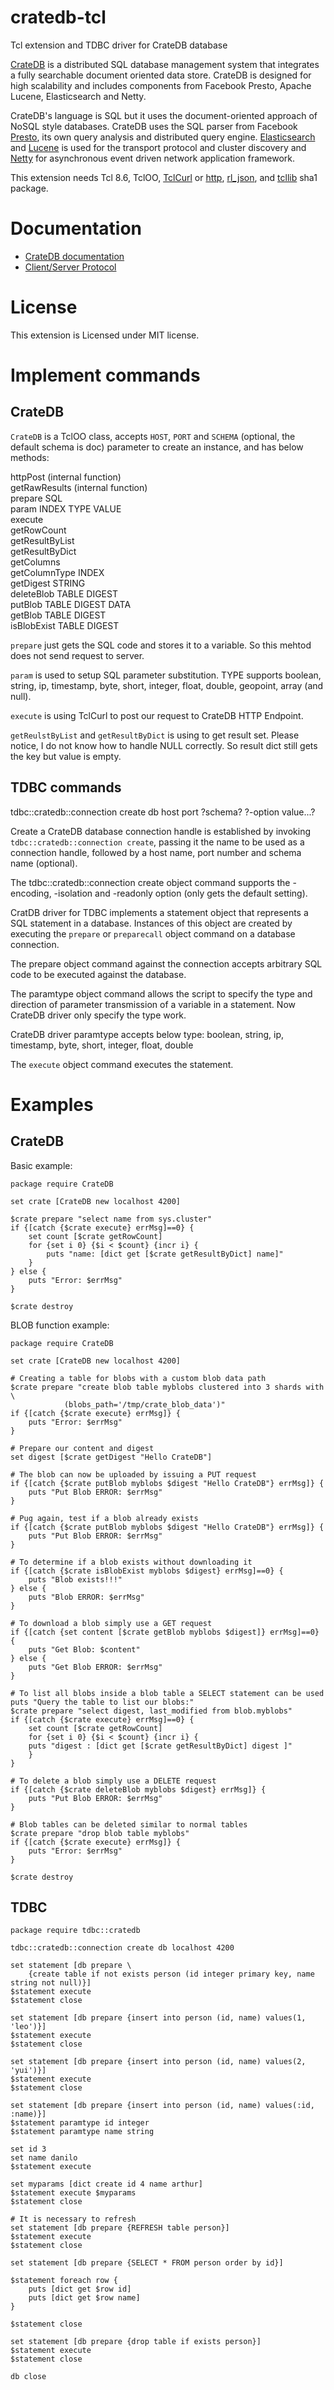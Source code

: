 cratedb-tcl
=====

Tcl extension and TDBC driver for CrateDB database 

[CrateDB](https://crate.io/) is a distributed SQL database management system
that integrates a fully searchable document oriented data store.
CrateDB is designed for high scalability and includes components from
Facebook Presto, Apache Lucene, Elasticsearch and Netty.

CrateDB's language is SQL but it uses the document-oriented approach of NoSQL
style databases.
CrateDB uses the SQL parser from Facebook [Presto](https://prestodb.io/),
its own query analysis and distributed query engine.
[Elasticsearch](https://www.elastic.co/) and
[Lucene](https://lucene.apache.org/core/) is used for the
transport protocol and cluster discovery and
[Netty](https://netty.io/) for asynchronous event driven
network application framework.

This extension needs Tcl 8.6, TclOO, [TclCurl](http://wiki.tcl.tk/2638) or 
[http](http://www.tcl.tk/man/tcl/TclCmd/http.htm),
[rl_json](https://github.com/RubyLane/rl_json), and
[tcllib](http://core.tcl.tk/tcllib/) sha1 package.


Documentation
=====

* [CrateDB documentation](https://crate.io/docs/reference/)
* [Client/Server Protocol](https://crate.io/docs/reference/protocols/index.html)


License
=====

This extension is Licensed under MIT license.


Implement commands
=====

## CrateDB

`CrateDB` is a TclOO class, accepts `HOST`, `PORT` and
`SCHEMA` (optional, the default schema is doc)
parameter to create an instance, and has below methods:

httpPost (internal function)  
getRawResults (internal function)  
prepare SQL  
param INDEX TYPE VALUE  
execute  
getRowCount  
getResultByList  
getResultByDict  
getColumns  
getColumnType INDEX  
getDigest STRING  
deleteBlob TABLE DIGEST  
putBlob TABLE DIGEST DATA  
getBlob TABLE DIGEST  
isBlobExist TABLE DIGEST  

`prepare` just gets the SQL code and stores it to a variable.
So this mehtod does not send request to server.

`param` is used to setup SQL parameter substitution.
TYPE supports boolean, string, ip, timestamp, byte, short, integer,
float, double, geopoint, array (and null).

`execute` is using TclCurl to post our request to CrateDB HTTP Endpoint.

`getReulstByList` and `getResultByDict` is using to get result set.
Please notice, I do not know how to handle NULL correctly.
So result dict still gets the key but value is empty.


## TDBC commands

tdbc::cratedb::connection create db host port ?schema? ?-option value...?

Create a CrateDB database connection handle is established by invoking
`tdbc::cratedb::connection create`, passing it the name to be used as a
connection handle, followed by a host name, port number and
schema name (optional).

The tdbc::cratedb::connection create object command supports the -encoding, -isolation and
-readonly option (only gets the default setting).

CratDB driver for TDBC implements a statement object that represents a SQL statement in a
database. Instances of this object are created by executing the `prepare` or
`preparecall` object command on a database connection.

The prepare object command against the connection accepts arbitrary SQL code to be executed
against the database.

The paramtype object command allows the script to specify the type and direction of parameter
transmission of a variable in a statement. Now CrateDB driver only specify the type work.

CrateDB driver paramtype accepts below type:
boolean, string, ip, timestamp, byte, short, integer, float, double

The `execute` object command executes the statement.


Examples
=====

## CrateDB

Basic example:

    package require CrateDB

    set crate [CrateDB new localhost 4200]

    $crate prepare "select name from sys.cluster"
    if {[catch {$crate execute} errMsg]==0} {
        set count [$crate getRowCount]
        for {set i 0} {$i < $count} {incr i} {
            puts "name: [dict get [$crate getResultByDict] name]"
        }
    } else {
        puts "Error: $errMsg"
    }

    $crate destroy

BLOB function example:

    package require CrateDB

    set crate [CrateDB new localhost 4200]

    # Creating a table for blobs with a custom blob data path
    $crate prepare "create blob table myblobs clustered into 3 shards with \
                (blobs_path='/tmp/crate_blob_data')"
    if {[catch {$crate execute} errMsg]} {
        puts "Error: $errMsg"
    }

    # Prepare our content and digest
    set digest [$crate getDigest "Hello CrateDB"]

    # The blob can now be uploaded by issuing a PUT request
    if {[catch {$crate putBlob myblobs $digest "Hello CrateDB"} errMsg]} {
        puts "Put Blob ERROR: $errMsg"
    }

    # Pug again, test if a blob already exists
    if {[catch {$crate putBlob myblobs $digest "Hello CrateDB"} errMsg]} {
        puts "Put Blob ERROR: $errMsg"
    }

    # To determine if a blob exists without downloading it
    if {[catch {$crate isBlobExist myblobs $digest} errMsg]==0} {
        puts "Blob exists!!!"
    } else {
        puts "Blob ERROR: $errMsg"
    }

    # To download a blob simply use a GET request
    if {[catch {set content [$crate getBlob myblobs $digest]} errMsg]==0} {
        puts "Get Blob: $content"
    } else {
        puts "Get Blob ERROR: $errMsg"
    }

    # To list all blobs inside a blob table a SELECT statement can be used
    puts "Query the table to list our blobs:"
    $crate prepare "select digest, last_modified from blob.myblobs"
    if {[catch {$crate execute} errMsg]==0} {
        set count [$crate getRowCount]
        for {set i 0} {$i < $count} {incr i} {
        puts "digest : [dict get [$crate getResultByDict] digest ]"
        }
    }

    # To delete a blob simply use a DELETE request
    if {[catch {$crate deleteBlob myblobs $digest} errMsg]} {
        puts "Put Blob ERROR: $errMsg"
    }

    # Blob tables can be deleted similar to normal tables
    $crate prepare "drop blob table myblobs"
    if {[catch {$crate execute} errMsg]} {
        puts "Error: $errMsg"
    }

    $crate destroy

## TDBC

    package require tdbc::cratedb

    tdbc::cratedb::connection create db localhost 4200

    set statement [db prepare \
        {create table if not exists person (id integer primary key, name string not null)}]
    $statement execute
    $statement close

    set statement [db prepare {insert into person (id, name) values(1, 'leo')}]
    $statement execute
    $statement close

    set statement [db prepare {insert into person (id, name) values(2, 'yui')}]
    $statement execute
    $statement close

    set statement [db prepare {insert into person (id, name) values(:id, :name)}]
    $statement paramtype id integer
    $statement paramtype name string

    set id 3
    set name danilo
    $statement execute

    set myparams [dict create id 4 name arthur]
    $statement execute $myparams
    $statement close

    # It is necessary to refresh
    set statement [db prepare {REFRESH table person}]
    $statement execute
    $statement close

    set statement [db prepare {SELECT * FROM person order by id}]

    $statement foreach row {
        puts [dict get $row id]
        puts [dict get $row name]
    }

    $statement close

    set statement [db prepare {drop table if exists person}]
    $statement execute
    $statement close

    db close

